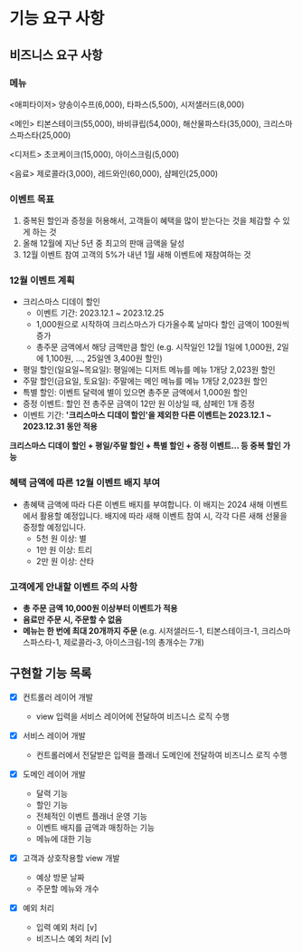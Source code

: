 # 기능 요구 사항

## 비즈니스 요구 사항

### 메뉴
<애피타이저>
양송이수프(6,000), 타파스(5,500), 시저샐러드(8,000)

<메인>
티본스테이크(55,000), 바비큐립(54,000), 해산물파스타(35,000), 크리스마스파스타(25,000)

<디저트>
초코케이크(15,000), 아이스크림(5,000)

<음료>
제로콜라(3,000), 레드와인(60,000), 샴페인(25,000)

### 이벤트 목표
1. 중복된 할인과 증정을 허용해서, 고객들이 혜택을 많이 받는다는 것을 체감할 수 있게 하는 것
2. 올해 12월에 지난 5년 중 최고의 판매 금액을 달성
3. 12월 이벤트 참여 고객의 5%가 내년 1월 새해 이벤트에 재참여하는 것

### 12월 이벤트 계획
- 크리스마스 디데이 할인
    - 이벤트 기간: 2023.12.1 ~ 2023.12.25
    - 1,000원으로 시작하여 크리스마스가 다가올수록 날마다 할인 금액이 100원씩 증가
    - 총주문 금액에서 해당 금액만큼 할인
      (e.g. 시작일인 12월 1일에 1,000원, 2일에 1,100원, ..., 25일엔 3,400원 할인)
- 평일 할인(일요일~목요일): 평일에는 디저트 메뉴를 메뉴 1개당 2,023원 할인
- 주말 할인(금요일, 토요일): 주말에는 메인 메뉴를 메뉴 1개당 2,023원 할인
- 특별 할인: 이벤트 달력에 별이 있으면 총주문 금액에서 1,000원 할인
- 증정 이벤트: 할인 전 총주문 금액이 12만 원 이상일 때, 샴페인 1개 증정
- 이벤트 기간: **'크리스마스 디데이 할인'을 제외한 다른 이벤트는 2023.12.1 ~ 2023.12.31 동안 적용**

**크리스마스 디데이 할인 + 평일/주말 할인 + 특별 할인 + 증정 이벤트... 등 중복 할인 가능**


### 혜택 금액에 따른 12월 이벤트 배지 부여
- 총혜택 금액에 따라 다른 이벤트 배지를 부여합니다. 이 배지는 2024 새해 이벤트에서 활용할 예정입니다. 배지에 따라 새해 이벤트 참여 시, 각각 다른 새해 선물을 증정할 예정입니다.
    - 5천 원 이상: 별
    - 1만 원 이상: 트리
    - 2만 원 이상: 산타

### 고객에게 안내할 이벤트 주의 사항
- **총 주문 금액 10,000원 이상부터 이벤트가 적용**
- **음료만 주문 시, 주문할 수 없음**
- **메뉴는 한 번에 최대 20개까지 주문**
  (e.g. 시저샐러드-1, 티본스테이크-1, 크리스마스파스타-1, 제로콜라-3, 아이스크림-1의 총개수는 7개)

## 구현할 기능 목록

- [x] 컨트롤러 레이어 개발
    - view 입력을 서비스 레이어에 전달하여 비즈니스 로직 수행

- [x] 서비스 레이어 개발
    - 컨트롤러에서 전달받은 입력을 플래너 도메인에 전달하여 비즈니스 로직 수행

- [x] 도메인 레이어 개발
    - 달력 기능 
    - 할인 기능 
    - 전체적인 이벤트 플래너 운영 기능 
    - 이벤트 배지를 금액과 매칭하는 기능 
    - 메뉴에 대한 기능

- [x] 고객과 상호작용할 view 개발
    - 예상 방문 날짜
    - 주문할 메뉴와 개수

- [x] 예외 처리
    - 입력 예외 처리 [v]
    - 비즈니스 예외 처리 [v]